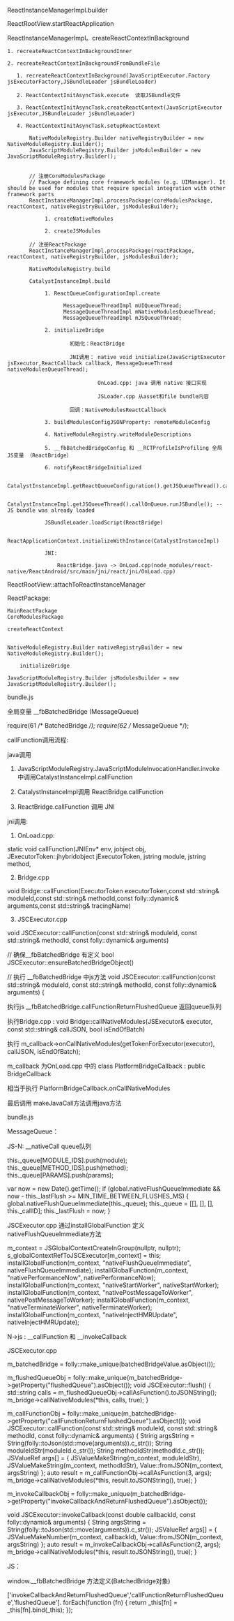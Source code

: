 
ReactInstanceManagerImpl.builder

ReactRootView.startReactApplication

ReactInstanceManagerImpl。createReactContextInBackground

    1. recreateReactContextInBackgroundInner

    2. recreateReactContextInBackgroundFromBundleFile

       1. recreateReactContextInBackground(JavaScriptExecutor.Factory jsExecutorFactory,JSBundleLoader jsBundleLoader)

       2. ReactContextInitAsyncTask.execute  读取JSBundle文件

       3. ReactContextInitAsyncTask.createReactContext(JavaScriptExecutor jsExecutor,JSBundleLoader jsBundleLoader)

       4. ReactContextInitAsyncTask.setupReactContext

           NativeModuleRegistry.Builder nativeRegistryBuilder = new NativeModuleRegistry.Builder();
           JavaScriptModuleRegistry.Builder jsModulesBuilder = new JavaScriptModuleRegistry.Builder();


           // 注册CoreModulesPackage
           // Package defining core framework modules (e.g. UIManager). It should be used for modules that require special integration with other framework parts
           ReactInstanceManagerImpl.processPackage(coreModulesPackage, reactContext, nativeRegistryBuilder, jsModulesBuilder);

                1. createNativeModules

                2. createJSModules

           // 注册ReactPackage
           ReactInstanceManagerImpl.processPackage(reactPackage, reactContext, nativeRegistryBuilder, jsModulesBuilder);

           NativeModuleRegistry.build

           CatalystInstanceImpl.build

                1. ReactQueueConfigurationImpl.create

                      MessageQueueThreadImpl mUIQueueThread;
                      MessageQueueThreadImpl mNativeModulesQueueThread;
                      MessageQueueThreadImpl mJSQueueThread;

                2. initializeBridge

                        初始化：ReactBridge

                        JNI调用： native void initialize(JavaScriptExecutor jsExecutor,ReactCallback callback, MessageQueueThread nativeModulesQueueThread);

                                 OnLoad.cpp: java 调用 native 接口实现

                                 JSLoader.cpp 从asset和file bundle内容

                        回调：NativeModulesReactCallback

                3. buildModulesConfigJSONProperty: remoteModuleConfig

                4. NativeModuleRegistry.writeModuleDescriptions

                5. __fbBatchedBridgeConfig 和 __RCTProfileIsProfiling 全局JS变量 （ReactBridge）

                6. notifyReactBridgeInitialized

           CatalystInstanceImpl.getReactQueueConfiguration().getJSQueueThread().callOnQueue

           CatalystInstanceImpl.getJSQueueThread().callOnQueue.runJSBundle(); --JS bundle was already loaded

                JSBundleLoader.loadScript(ReactBridge)

                ReactApplicationContext.initializeWithInstance(CatalystInstanceImpl)

                JNI:

                    ReactBridge.java -> OnLoad.cpp(node_modules/react-native/ReactAndroid/src/main/jni/react/jni/OnLoad.cpp)

ReactRootView::attachToReactInstanceManager



ReactPackage:

    MainReactPackage
    CoreModulesPackage

    createReactContext


    NativeModuleRegistry.Builder nativeRegistryBuilder = new NativeModuleRegistry.Builder();

        initializeBridge

    JavaScriptModuleRegistry.Builder jsModulesBuilder = new JavaScriptModuleRegistry.Builder();




bundle.js

全局变量
__fbBatchedBridge (MessageQueue)

require(61 /* BatchedBridge */);
require(62 /* MessageQueue */);



callFunction调用流程:


java调用

1. JavaScriptModuleRegistry.JavaScriptModuleInvocationHandler.invoke 中调用CatalystInstanceImpl.callFunction

2. CatalystInstanceImpl调用 ReactBridge.callFunction

3. ReactBridge.callFunction 调用 JNI


jni调用:

1. OnLoad.cpp:

static void callFunction(JNIEnv* env, jobject obj, JExecutorToken::jhybridobject jExecutorToken, jstring module, jstring method,


2. Bridge.cpp

void Bridge::callFunction(ExecutorToken executorToken,const std::string& moduleId,const std::string& methodId,const folly::dynamic& arguments,const std::string& tracingName) 


3. JSCExecutor.cpp 

void JSCExecutor::callFunction(const std::string& moduleId, const std::string& methodId, const folly::dynamic& arguments) 


// 确保__fbBatchedBridge 有定义
bool JSCExecutor::ensureBatchedBridgeObject() 

// 执行 __fbBatchedBridge 中js方法
void JSCExecutor::callFunction(const std::string& moduleId, const std::string& methodId, const folly::dynamic& arguments) {

执行js  __fbBatchedBridge.callFunctionReturnFlushedQueue 返回queue队列

执行Bridge.cpp : void Bridge::callNativeModules(JSExecutor& executor, const std::string& callJSON, bool isEndOfBatch) 

执行 m_callback->onCallNativeModules(getTokenForExecutor(executor), callJSON, isEndOfBatch);

m_callback 为OnLoad.cpp 中的 class PlatformBridgeCallback : public BridgeCallback 

相当于执行 PlatformBridgeCallback.onCallNativeModules

最后调用 makeJavaCall方法调用java方法


bundle.js

MessageQueue：

JS-N: __nativeCall  queue队列

this._queue[MODULE_IDS].push(module);
this._queue[METHOD_IDS].push(method);
this._queue[PARAMS].push(params);

var now = new Date().getTime();
if (global.nativeFlushQueueImmediate &&
now - this._lastFlush >= MIN_TIME_BETWEEN_FLUSHES_MS) {
    global.nativeFlushQueueImmediate(this._queue);
    this._queue = [[], [], [], this._callID];
    this._lastFlush = now;
}


JSCExecutor.cpp 通过installGlobalFunction 定义 nativeFlushQueueImmediate方法

m_context = JSGlobalContextCreateInGroup(nullptr, nullptr);
s_globalContextRefToJSCExecutor[m_context] = this;
installGlobalFunction(m_context, "nativeFlushQueueImmediate", nativeFlushQueueImmediate);
installGlobalFunction(m_context, "nativePerformanceNow", nativePerformanceNow);
installGlobalFunction(m_context, "nativeStartWorker", nativeStartWorker);
installGlobalFunction(m_context, "nativePostMessageToWorker", nativePostMessageToWorker);
installGlobalFunction(m_context, "nativeTerminateWorker", nativeTerminateWorker);
installGlobalFunction(m_context, "nativeInjectHMRUpdate", nativeInjectHMRUpdate);

N->js : __callFunction 和 __invokeCallback

JSCExecutor.cpp

m_batchedBridge = folly::make_unique<Object>(batchedBridgeValue.asObject());

m_flushedQueueObj = folly::make_unique<Object>(m_batchedBridge->getProperty("flushedQueue").asObject());
void JSCExecutor::flush() {
  std::string calls = m_flushedQueueObj->callAsFunction().toJSONString();
  m_bridge->callNativeModules(*this, calls, true);
}

m_callFunctionObj = folly::make_unique<Object>(m_batchedBridge->getProperty("callFunctionReturnFlushedQueue").asObject());
void JSCExecutor::callFunction(const std::string& moduleId, const std::string& methodId, const folly::dynamic& arguments) {
  String argsString = String(folly::toJson(std::move(arguments)).c_str());
  String moduleIdStr(moduleId.c_str());
  String methodIdStr(methodId.c_str());
  JSValueRef args[] = {
      JSValueMakeString(m_context, moduleIdStr),
      JSValueMakeString(m_context, methodIdStr),
      Value::fromJSON(m_context, argsString)
  };
  auto result = m_callFunctionObj->callAsFunction(3, args);
  m_bridge->callNativeModules(*this, result.toJSONString(), true);
}

m_invokeCallbackObj = folly::make_unique<Object>(m_batchedBridge->getProperty("invokeCallbackAndReturnFlushedQueue").asObject());

void JSCExecutor::invokeCallback(const double callbackId, const folly::dynamic& arguments) {
  String argsString = String(folly::toJson(std::move(arguments)).c_str());
  JSValueRef args[] = {
      JSValueMakeNumber(m_context, callbackId),
      Value::fromJSON(m_context, argsString)
  };
  auto result = m_invokeCallbackObj->callAsFunction(2, args);
  m_bridge->callNativeModules(*this, result.toJSONString(), true);
}

JS：

window.__fbBatchedBridge 方法定义(BatchedBridge对象)

['invokeCallbackAndReturnFlushedQueue','callFunctionReturnFlushedQueue','flushedQueue'].
forEach(function (fn) {
  return _this[fn] = _this[fn].bind(_this);
});